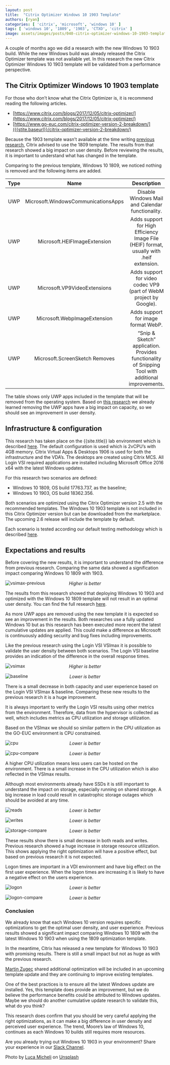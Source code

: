 ```yaml
---
layout: post
title:  "Citrix Optimizer Windows 10 1903 Template"
authors: [ryan]
categories: [ 'citrix', 'microsoft', 'windows 10' ]
tags: [ 'windows 10', '1809', '1903', 'CTXO', 'citrix' ]
image: assets/images/posts/040-citrix-optimizer-windows-10-1903-template/040-win1903-feature-image.png
---
```

A couple of months ago we did a research with the new Windows 10 1903 build. While the new Windows build was already released the Citrix Optimizer template was not available yet. In this research the new Citrix Optimizer Windows 10 1903 template will be validated from a performance perspective.

## The Citrix Optimizer Windows 10 1903 template
For those who don’t know what the Citrix Optimizer is, it is recommend reading the following articles.

  * [https://www.citrix.com/blogs/2017/12/05/citrix-optimizer/](https://www.citrix.com/blogs/2017/12/05/citrix-optimizer/)
  * [https://www.go-euc.com/citrix-optimizer-version-2-breakdown/]({{stite.baseurl}}/citrix-optimizer-version-2-breakdown/)

Because the 1903 template wasn’t available at the time writing [previous research]({{stite.baseurl}}/moores-law-of-windows-10-1903/), Citrix advised to use the 1809 template. The results from that research showed a big impact on user density. Before reviewing the results, it is important to understand what has changed in the template.

Comparing to the previous template, Windows 10 1809,  we noticed nothing is removed and the following items are added.


| Type | Name                   	         | Description                                                                                           |
| :--: | :---------------------------------: | :----------------------------------------------------------------------------------------------------:|
| UWP  | Microsoft.WindowsCommunicationsApps | Disable Windows Mail and Calendar functionality.                                                      |
| UWP  | Microsoft.HEIFImageExtension	     | Adds support for High Efficiency Image File (HEIF) format, usually with .heif extension.              |
| UWP  | Microsoft.VP9VideoExtensions	     | Adds support for video codec VP9 (part of WebM project by Google).                                    |
| UWP  | Microsoft.WebpImageExtension	     | Adds support for image format WebP.                                                                   |
| UWP  | Microsoft.ScreenSketch	Removes      | “Snip & Sketch” application. Provides functionality of Snipping Tool with additional improvements.    |

The table shows only UWP apps included in the template that will be removed from the operating system. Based on [this research]({{stite.baseurl}}/citrix-optimizer-version-2-breakdown/) we already learned removing the UWP apps have a big impact on capacity, so we should see an improvement in user density.

## Infrastructure & configuration
This research has taken place on the {{site.title}} lab environment which is described [here]({{stite.baseurl}}/architecture-and-hardware-setup-overview-2018). The default configuration is used which is 2vCPU’s with 4GB memory. Citrix Virtual Apps & Desktops 1906 is used for both the infrastructure and the VDA’s. The desktops are created using Citrix MCS. All Login VSI required applications are installed including Microsoft Office 2016 x64 with the latest Windows updates.

For this research two scenarios are defined:

  * Windows 10 1809, OS build 17763.737, as the baseline;
  * Windows 10 1903, OS build 18362.356.

Both scenarios are optimized using the Citrix Optimizer version 2.5 with the recommended templates. The Windows 10 1903 template is not included in this Citrix Optimizer version but can be downloaded from the marketplace. The upcoming 2.6 release will include the template by default.

Each scenario is tested according our default testing methodology which is described [here]({{stite.baseurl}}/insight-in-the-testing-methodology).

## Expectations and results
Before covering the new results, it is important to understand the difference from previous research. Comparing the same data showed a signification impact comparing Windows 10 1809 with 1903.

![vsimax-previous]({{site.baseurl}}/assets/images/posts/040-citrix-optimizer-windows-10-1903-template/040-win1903-prev-vsimax.png)
<p align="center" style="margin-top: -30px;" >
  <i>Higher is better</i>
</p>

The results from this research showed that deploying Windows 10 1903 and optimized with the Windows 10 1809 template will not result in an optimal user density. You can find the full research [here]({{site.baseurl}}/moores-law-of-windows-10-1903/).

As more UWP apps are removed using the new template it is expected so see an improvement in the results. Both researches use a fully updated Windows 10 but as this research has been executed more recent the latest cumulative updates are applied. This could make a difference as Microsoft is continuously adding security and bug fixes including improvements.

Like the previous research using the Login VSI VSImax it is possible to validate the user density between both scenarios. The Login VSI baseline provides an indication of the difference in the overall response times.

![vsimax]({{site.baseurl}}/assets/images/posts/040-citrix-optimizer-windows-10-1903-template/040-win1903-vsimax.png)
<p align="center" style="margin-top: -30px;" >
  <i>Higher is better</i>
</p>

![baseline]({{site.baseurl}}/assets/images/posts/040-citrix-optimizer-windows-10-1903-template/040-win1903-baseline.png)
<p align="center" style="margin-top: -30px;" >
  <i>Lower is better</i>
</p>

There is a small decrease in both capacity and user experience based on the Login VSI VSImax & baseline. Comparing these new results to the previous research it is a huge improvement.

It is always important to verify the Login VSI results using other metrics from the environment. Therefore, data from the hypervisor is collected as well, which includes metrics as CPU utilization and storage utilization.

Based on the VSImax we should so similar pattern in the CPU utilization as the GO-EUC environment is CPU constrained.

![cpu]({{site.baseurl}}/assets/images/posts/040-citrix-optimizer-windows-10-1903-template/040-win1903-host-cpu.png)
<p align="center" style="margin-top: -30px;" >
  <i>Lower is better</i>
</p>

![cpu-compare]({{site.baseurl}}/assets/images/posts/040-citrix-optimizer-windows-10-1903-template/040-win1903-host-cpu-compare.png)
<p align="center" style="margin-top: -30px;" >
  <i>Lower is better</i>
</p>

A higher CPU utilization means less users can be hosted on the environment. There is a small increase in the CPU utilization which is also reflected in the VSImax results.

Although most environments already have SSDs it is still important to understand the impact on storage, especially running on shared storage. A big increase in load could result in catastrophic storage outages which should be avoided at any time.

![reads]({{site.baseurl}}/assets/images/posts/040-citrix-optimizer-windows-10-1903-template/040-win1903-host-reads.png)
<p align="center" style="margin-top: -30px;" >
  <i>Lower is better</i>
</p>

![writes]({{site.baseurl}}/assets/images/posts/040-citrix-optimizer-windows-10-1903-template/040-win1903-host-writes.png)
<p align="center" style="margin-top: -30px;" >
  <i>Lower is better</i>
</p>

![storage-compare]({{site.baseurl}}/assets/images/posts/040-citrix-optimizer-windows-10-1903-template/040-win1903-host-storage-compare.png)
<p align="center" style="margin-top: -30px;" >
  <i>Lower is better</i>
</p>

These results show there is small decrease in both reads and writes. Previous research showed a huge increase in storage resource utilization. This shows applying the right optimization will have a positive effect, but based on previous research it is not expected.

Logon times are important in a VDI environment and have big effect on the first user experience. When the logon times are increasing it is likely to have a negative effect on the users experience.

![logon]({{site.baseurl}}/assets/images/posts/040-citrix-optimizer-windows-10-1903-template/040-win1903-logon.png)
<p align="center" style="margin-top: -30px;" >
  <i>Lower is better</i>
</p>

![logon-compare]({{site.baseurl}}/assets/images/posts/040-citrix-optimizer-windows-10-1903-template/040-win1903-logon-compare.png)
<p align="center" style="margin-top: -30px;" >
  <i>Lower is better</i>
</p>

### Conclusion
We already know that each Windows 10 version requires specific optimizations to get the optimal user density, and user experience. Previous results showed a significant impact comparing Windows 10 1809 with the latest Windows 10 1903 when using the 1809 optimization template.

In the meantime, Citrix has released a new template for Windows 10 1903 with promising results. There is still a small impact but not as huge as with the previous research.

[Martin Zugec](https://twitter.com/MartinZugec) shared additional optimization will be included in an upcoming template update and they are continuing to improve existing templates.

One of the best practices is to ensure all the latest Windows update are installed. Yes, this template does provide an improvement, but we do believe the performance benefits could be attributed to Windows updates. Maybe we should do another cumulative update research to validate this, what do you think?

This research does confirm that you should be very careful applying the right optimizations, as it can make a big difference in user density and perceived user experience. The trend, Moore’s law of Windows 10, continues as each Windows 10 builds still requires more resources.

Are you already trying out Windows 10 1903 in your environment? Share your experience in our [Slack Channel](https://{{site.title}}.slack.com).

Photo by [Luca Micheli](https://unsplash.com/@lucamicheli?utm_source=unsplash&utm_medium=referral&utm_content=creditCopyText) on [Unsplash](https://unsplash.com/s/photos/seattle?utm_source=unsplash&utm_medium=referral&utm_content=creditCopyText)